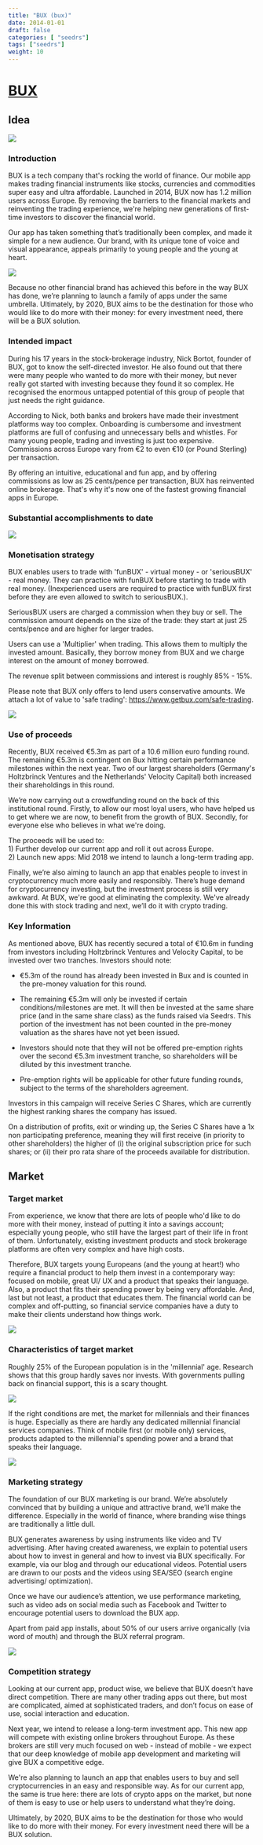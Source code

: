 ```yaml
---
title: "BUX (bux)"
date: 2014-01-01
draft: false
categories: [ "seedrs"]
tags: ["seedrs"]
weight: 10
---
```


# [BUX](https://www.seedrs.com/bux)

## Idea

![](/img/seedrs/uploads/startup/section_image/image/13229/lcsbx0adfsa3gy52ouwtjh980n25njd/header-image-bux.png?rect=0%2C0%2C1200%2C900&w=600&fit=clip&s=9bf62ea63ef3fe0bd849883cc7b1831a)

### Introduction

BUX is a tech company that's rocking the world of finance. Our mobile app makes trading financial instruments like stocks, currencies and commodities super easy and ultra affordable. Launched in 2014, BUX now has 1.2 million users across Europe. By removing the barriers to the financial markets and reinventing the trading experience, we're helping new generations of first-time investors to discover the financial world.

Our app has taken something that’s traditionally been complex, and made it simple for a new audience. Our brand, with its unique tone of voice and visual appearance, appeals primarily to young people and the young at heart.

![](/img/seedrs/uploads/startup/section_image/image/13230/24q29uptctdqdrjyjjkyt9ls51ch9q7/Product.png?rect=0%2C0%2C1200%2C900&w=600&fit=clip&s=018688924b8fdb4cdc51dc1decc8a9f5)

Because no other financial brand has achieved this before in the way BUX has done, we’re planning to launch a family of apps under the same umbrella. Ultimately, by 2020, BUX aims to be the destination for those who would like to do more with their money: for every investment need, there will be a BUX solution.

### Intended impact

During his 17 years in the stock-brokerage industry, Nick Bortot, founder of BUX, got to know the self-directed investor. He also found out that there were many people who wanted to do more with their money, but never really got started with investing because they found it so complex. He recognised the enormous untapped potential of this group of people that just needs the right guidance.

According to Nick, both banks and brokers have made their investment platforms way too complex. Onboarding is cumbersome and investment platforms are full of confusing and unnecessary bells and whistles. For many young people, trading and investing is just too expensive. Commissions across Europe vary from €2 to even €10 (or Pound Sterling) per transaction.

By offering an intuitive, educational and fun app, and by offering commissions as low as 25 cents/pence per transaction, BUX has reinvented online brokerage. That's why it's now one of the fastest growing financial apps in Europe.

### Substantial accomplishments to date

![](/img/seedrs/uploads/startup/section_image/image/13228/osx731jodmxi40cuboth7wjj5nntj3m/achievements__1_.png?rect=0%2C0%2C1200%2C3160&w=600&fit=clip&s=1bd56fafd40029f8c761b7d97067a96a)

### Monetisation strategy

BUX enables users to trade with 'funBUX' - virtual money - or 'seriousBUX' - real money. They can practice with funBUX before starting to trade with real money. (Inexperienced users are required to practice with funBUX first before they are even allowed to switch to seriousBUX.).

SeriousBUX users are charged a commission when they buy or sell. The commission amount depends on the size of the trade: they start at just 25 cents/pence and are higher for larger trades.

Users can use a 'Multiplier' when trading. This allows them to multiply the invested amount. Basically, they borrow money from BUX and we charge interest on the amount of money borrowed.

The revenue split between commissions and interest is roughly 85% - 15%.

Please note that BUX only offers to lend users conservative amounts. We attach a lot of value to 'safe trading': <a target="_blank" rel="nofollow" class="outside" href="https://www.getbux.com/safe-trading">https://www.getbux.com/safe-trading</a>.

![](/img/seedrs/uploads/startup/section_image/image/13231/192x2ittsz7aaxdzjq31cfrdgml47ah/Future-apps-min.png?rect=0%2C0%2C1200%2C600&w=600&fit=clip&s=c2c08189d72e1f40f2789c4ac834c0fa)

### Use of proceeds

Recently, BUX received €5.3m as part of a 10.6 million euro funding round. The remaining €5.3m is contingent on Bux hitting certain performance milestones within the next year. Two of our largest shareholders (Germany's Holtzbrinck Ventures and the Netherlands' Velocity Capital) both increased their shareholdings in this round.

We’re now carrying out a crowdfunding round on the back of this institutional round. Firstly, to allow our most loyal users, who have helped us to get where we are now, to benefit from the growth of BUX. Secondly, for everyone else who believes in what we're doing.

The proceeds will be used to: <br>1) Further develop our current app and roll it out across Europe. <br>2) Launch new apps: Mid 2018 we intend to launch a long-term trading app.

Finally, we’re also aiming to launch an app that enables people to invest in cryptocurrency much more easily and responsibly. There’s huge demand for cryptocurrency investing, but the investment process is still very awkward. At BUX, we're good at eliminating the complexity. We've already done this with stock trading and next, we’ll do it with crypto trading.

### Key Information

As mentioned above, BUX has recently secured a total of €10.6m in funding from investors including Holtzbrinck Ventures and Velocity Capital, to be invested over two tranches. Investors should note:

- €5.3m of the round has already been invested in Bux and is counted in the pre-money valuation for this round.

- The remaining €5.3m will only be invested if certain conditions/milestones are met. It will then be invested at the same share price (and in the same share class) as the funds raised via Seedrs. This portion of the investment has not been counted in the pre-money valuation as the shares have not yet been issued.

- Investors should note that they will not be offered pre-emption rights over the second €5.3m investment tranche, so shareholders will be diluted by this investment tranche.

- Pre-emption rights will be applicable for other future funding rounds, subject to the terms of the shareholders agreement.

Investors in this campaign will receive Series C Shares, which are currently the highest ranking shares the company has issued.

On a distribution of profits, exit or winding up, the Series C Shares have a 1x non participating preference, meaning they will first receive (in priority to other shareholders) the higher of (i) the original subscription price for such shares; or (ii) their pro rata share of the proceeds available for distribution.

## Market

### Target market

From experience, we know that there are lots of people who'd like to do more with their money, instead of putting it into a savings account; especially young people, who still have the largest part of their life in front of them. Unfortunately, existing investment products and stock brokerage platforms are often very complex and have high costs.

Therefore, BUX targets young Europeans (and the young at heart!) who require a financial product to help them invest in a contemporary way: focused on mobile, great UI/ UX and a product that speaks their language. Also, a product that fits their spending power by being very affordable. And, last but not least, a product that educates them. The financial world can be complex and off-putting, so financial service companies have a duty to make their clients understand how things work.

![](https://seedrs.imgix.net/uploads/startup/section_image/image/13232/exli6v3mdvmr6xf8gn1jo6h7wio5zo3/Target_Market.png?rect=136%2C129%2C953%2C1670&w=600&fit=clip&s=5b620df77d03eff9422b8c805fe71564)

### Characteristics of target market

Roughly 25% of the European population is in the 'millennial' age. Research shows that this group hardly saves nor invests. With governments pulling back on financial support, this is a scary thought.

![](https://seedrs.imgix.net/uploads/startup/section_image/image/13234/382et7agj70cw5sx9h0dqj6ek4n8z9q/characteristics_1.png?rect=-1%2C0%2C1200%2C1645&w=600&fit=clip&s=6274da1f9ecb7be866377aac4486d106)

If the right conditions are met, the market for millennials and their finances is huge. Especially as there are hardly any dedicated millennial financial services companies. Think of mobile first (or mobile only) services, products adapted to the millennial's spending power and a brand that speaks their language.

![](https://seedrs.imgix.net/uploads/startup/section_image/image/13235/m4c7lvp84z6gn5yc7aiuhljhgwwz9zr/Characteristics_2.png?rect=-1%2C0%2C1200%2C1332&w=600&fit=clip&s=d6775143a40716aff1ff323145dec974)

### Marketing strategy

The foundation of our BUX marketing is our brand. We’re absolutely convinced that by building a unique and attractive brand, we’ll make the difference. Especially in the world of finance, where branding wise things are traditionally a little dull.

BUX generates awareness by using instruments like video and TV advertising. After having created awareness, we explain to potential users about how to invest in general and how to invest via BUX specifically. For example, via our blog and through our educational videos. Potential users are drawn to our posts and the videos using SEA/SEO (search engine advertising/ optimization).

Once we have our audience’s attention, we use performance marketing, such as video ads on social media such as Facebook and Twitter to encourage potential users to download the BUX app.

Apart from paid app installs, about 50% of our users arrive organically (via word of mouth) and through the BUX referral program.

![](https://seedrs.imgix.net/uploads/startup/section_image/image/13236/majdz6ch80io8db7ikmg9lorfqijjbx/bux_marketing_funnel.png?rect=0%2C0%2C1200%2C1295&w=600&fit=clip&s=af83dd1145cebcfec786dde66c5d69dd)

### Competition strategy

Looking at our current app, product wise, we believe that BUX doesn’t have direct competition. There are many other trading apps out there, but most are complicated, aimed at sophisticated traders, and don’t focus on ease of use, social interaction and education.

Next year, we intend to release a long-term investment app. This new app will compete with existing online brokers throughout Europe. As these brokers are still very much focused on web - instead of mobile - we expect that our deep knowledge of mobile app development and marketing will give BUX a competitive edge.

We're also planning to launch an app that enables users to buy and sell cryptocurrencies in an easy and responsible way. As for our current app, the same is true here: there are lots of crypto apps on the market, but none of them is easy to use or help users to understand what they’re doing.

Ultimately, by 2020, BUX aims to be the destination for those who would like to do more with their money. For every investment need there will be a BUX solution.

